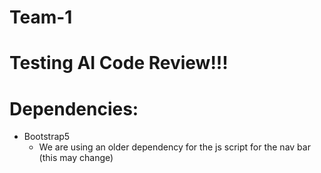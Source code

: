 # Team-1

# Testing AI Code Review!!!

# Dependencies: 
- Bootstrap5
    - We are using an older dependency for the js script for the nav bar (this may change)